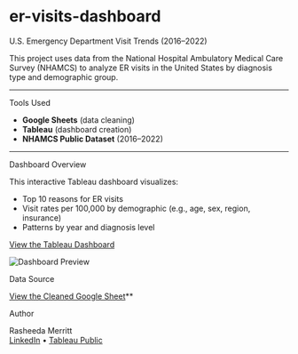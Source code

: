 # er-visits-dashboard
U.S. Emergency Department Visit Trends (2016–2022)

This project uses data from the National Hospital Ambulatory Medical Care Survey (NHAMCS) to analyze ER visits in the United States by diagnosis type and demographic group.

---

Tools Used
- **Google Sheets** (data cleaning)
- **Tableau** (dashboard creation)
- **NHAMCS Public Dataset** (2016–2022)

---

Dashboard Overview

This interactive Tableau dashboard visualizes:
- Top 10 reasons for ER visits
- Visit rates per 100,000 by demographic (e.g., age, sex, region, insurance)
- Patterns by year and diagnosis level

[View the Tableau Dashboard](https://public.tableau.com/app/profile/rasheeda.merritt/viz/U_S_EmergencyDepartmentVisitTrends2016/Dashboard1)

![Dashboard Preview](dashboard_full.png)

Data Source

[View the Cleaned Google Sheet](https://docs.google.com/spreadsheets/d/1ju8iSyfFkcw7Pm0BD2hNq2DRmtg16FX8ilabjePtqts/view)**



Author

Rasheeda Merritt  
[LinkedIn](https://www.linkedin.com/in/rasheeda-merritt) • [Tableau Public](https://public.tableau.com/app/profile/rasheeda.merritt)
